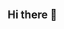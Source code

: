 ## Hi there 👋

<!--
**CogentMentat/CogentMentat** is a ✨ _special_ ✨ repository because its `README.md` (this file) appears on your GitHub profile.

Heyo, I am a PhD at NYU Abu Dhabi!

In the past: I helped [smash particles together](https://cogentmentat.github.io/projects/p1-FVTX/).

In the future: I will smash data analysis together with text and music to measure cultural innovation.

